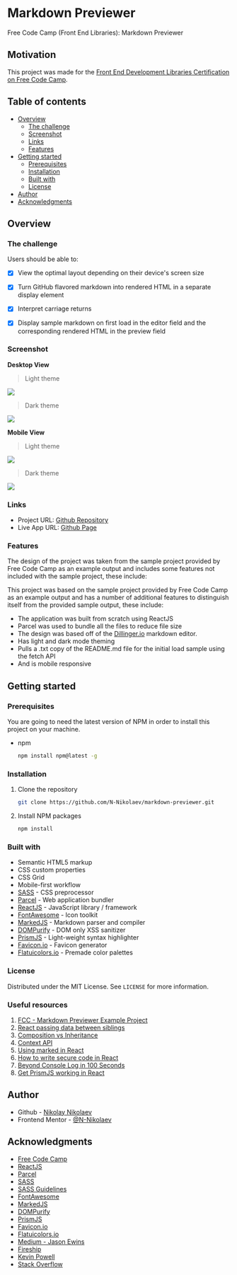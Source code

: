 # Markdown Previewer
Free Code Camp (Front End Libraries): Markdown Previewer

## Motivation

This project was made for the [Front End Development Libraries Certification on Free Code Camp](https://www.freecodecamp.org/learn/front-end-libraries/front-end-libraries-projects/build-a-markdown-previewer).

## Table of contents

- [Overview](#overview)
  - [The challenge](#the-challenge)
  - [Screenshot](#screenshot)
  - [Links](#links)
  - [Features](#features)
- [Getting started](#getting-started)
  - [Prerequisites](#prerequisites)
  - [Installation](#installation)
  - [Built with](#built-with)
  - [License](#license)
- [Author](#author)
- [Acknowledgments](#acknowledgments)

## Overview

### The challenge

Users should be able to:

- [x] View the optimal layout depending on their device's screen size

- [x] Turn GitHub flavored markdown into rendered HTML in a separate display element

- [x] Interpret carriage returns

- [x] Display sample markdown on first load in the editor field and the corresponding rendered HTML in the preview field

### Screenshot

**Desktop View**
> Light theme

![](src/assets/screenshot-desktop-light.png)

> Dark theme

![](src/assets/screenshot-desktop-dark.png)

**Mobile View**

> Light theme

![](src/assets/screenshot-mobile-light.png)

> Dark theme

![](src/assets/screenshot-mobile-dark.png)

### Links

- Project URL: [Github Repository](https://github.com/N-Nikolaev/markdown-previewer)
- Live App URL: [Github Page](https://n-nikolaev.github.io/markdown-previewer)

### Features

The design of the project was taken from the sample project provided by Free Code Camp as an example output and includes some features not included with the sample project, these include:

This project was based on the sample project provided by Free Code Camp as an example output and has a number of additional features to distinguish itself from the provided sample output, these include:

- The application was built from scratch using ReactJS
- Parcel was used to bundle all the files to reduce file size
- The design was based off of the [Dillinger.io](https://dillinger.io/) markdown editor.
- Has light and dark mode theming
- Pulls a .txt copy of the README.md file for the initial load sample using the fetch API
- And is mobile responsive

## Getting started

### Prerequisites

You are going to need the latest version of NPM in order to install this project on your machine.
* npm
  ```sh
  npm install npm@latest -g
  ```
  
### Installation

1. Clone the repository
   ```sh
   git clone https://github.com/N-Nikolaev/markdown-previewer.git
   ```
2. Install NPM packages
   ```sh
   npm install
   ```

### Built with

- Semantic HTML5 markup
- CSS custom properties
- CSS Grid
- Mobile-first workflow
- [SASS](https://sass-lang.com/) - CSS preprocessor
- [Parcel](https://parceljs.org/) - Web application bundler
- [ReactJS](https://reactjs.org/) - JavaScript library / framework
- [FontAwesome](https://fontawesome.com/) - Icon toolkit
- [MarkedJS](https://github.com/markedjs/marked) - Markdown parser and compiler
- [DOMPurify](https://github.com/cure53/DOMPurify) - DOM only XSS sanitizer
- [PrismJS](https://prismjs.com/) - Light-weight syntax highlighter
- [Favicon.io](https://favicon.io/) - Favicon generator
- [Flatuicolors.io](https://flatuicolors.com/) - Premade color palettes

### License

Distributed under the MIT License. See `LICENSE` for more information.

### Useful resources

1. [FCC - Markdown Previewer Example Project](https://codepen.io/freeCodeCamp/full/GrZVVO)
2. [React passing data between siblings](https://youtu.be/Qf68sssXPtM)
3. [Composition vs Inheritance](https://reactjs.org/docs/composition-vs-inheritance.html)
4. [Context API](https://reactjs.org/docs/context.html)
5. [Using marked in React](https://stackoverflow.com/questions/34686523/using-marked-in-react/34688574)
6. [How to write secure code in React](https://medium.com/@rezaduty/how-to-write-secure-code-in-react-937579011d3c)
7. [Beyond Console Log in 100 Seconds](https://www.youtube.com/watch?v=L8CDt1J3DAw)
8. [Get PrismJS working in React](https://medium.com/get-it-working/get-prismjs-working-in-react-a6d989e59290)

## Author

- Github - [Nikolay Nikolaev](https://github.com/N-Nikolaev)
- Frontend Mentor - [@N-Nikolaev](https://www.frontendmentor.io/profile/N-Nikolaev)

## Acknowledgments

- [Free Code Camp](https://www.freecodecamp.org/learn)
- [ReactJS](https://reactjs.org/)
- [Parcel](https://parceljs.org/)
- [SASS](https://sass-lang.com/)
- [SASS Guidelines](https://sass-guidelin.es/)
- [FontAwesome](https://fontawesome.com/)
- [MarkedJS](https://github.com/markedjs/marked)
- [DOMPurify](https://github.com/cure53/DOMPurify)
- [PrismJS](https://prismjs.com/)
- [Favicon.io](https://favicon.io/)
- [Flatuicolors.io](https://flatuicolors.com/)
- [Medium - Jason Ewins](https://medium.com/@jtradex)
- [Fireship](https://fireship.io/)
- [Kevin Powell](https://www.kevinpowell.co/)
- [Stack Overflow](https://stackoverflow.com/)
